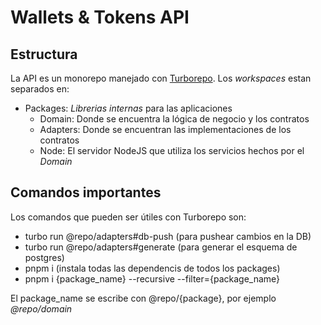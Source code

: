 # Wallets & Tokens API
## Estructura
La API es un monorepo manejado con [Turborepo](https://turbo.build/).
Los _workspaces_ estan separados en:
- Packages: _Librerias internas_ para las aplicaciones
  - Domain: Donde se encuentra la lógica de negocio y los contratos
  - Adapters: Donde se encuentran las implementaciones de los contratos
  - Node: El servidor NodeJS que utiliza los servicios hechos por el _Domain_

## Comandos importantes
Los comandos que pueden ser útiles con Turborepo son:
- turbo run @repo/adapters#db-push (para pushear cambios en la DB)
- turbo run @repo/adapters#generate (para generar el esquema de postgres)
- pnpm i (instala todas las dependencis de todos los packages)
- pnpm i {package_name} --recursive --filter={package_name}

El package_name se escribe con @repo/{package}, por ejemplo _@repo/domain_
